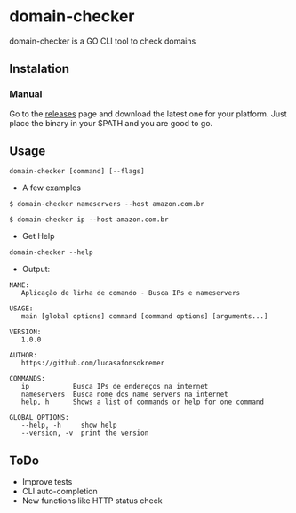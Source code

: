 # domain-checker

domain-checker is a GO CLI tool to check domains

## Instalation

### Manual

Go to the [releases](https://github.com/lucasafonsokremer/domain-checker/releases) page and download the latest one for your platform. Just place the binary in your $PATH and you are good to go.

## Usage

```
domain-checker [command] [--flags]
```

- A few examples

```
$ domain-checker nameservers --host amazon.com.br

$ domain-checker ip --host amazon.com.br
```

- Get Help

```
domain-checker --help
```

- Output:

```
NAME:
   Aplicação de linha de comando - Busca IPs e nameservers

USAGE:
   main [global options] command [command options] [arguments...]

VERSION:
   1.0.0

AUTHOR:
   https://github.com/lucasafonsokremer

COMMANDS:
   ip           Busca IPs de endereços na internet
   nameservers  Busca nome dos name servers na internet
   help, h      Shows a list of commands or help for one command

GLOBAL OPTIONS:
   --help, -h     show help
   --version, -v  print the version
```

## ToDo

- Improve tests
- CLI auto-completion
- New functions like HTTP status check
